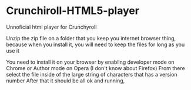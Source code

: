 # Crunchiroll-HTML5-player


 Unnoficial html player for Crunchyroll

 Unzip the zip file on a folder that you keep you internet browser thing, because when you install it, you will need to keep the files for
long as you use it

 You need to install it on your browser by enabling developer mode on Chrome or Author mode on Opera (I don't know about Firefox)
 From there select the file inside of the large string of characters that has a version number
 After that it should be all ok and running,
